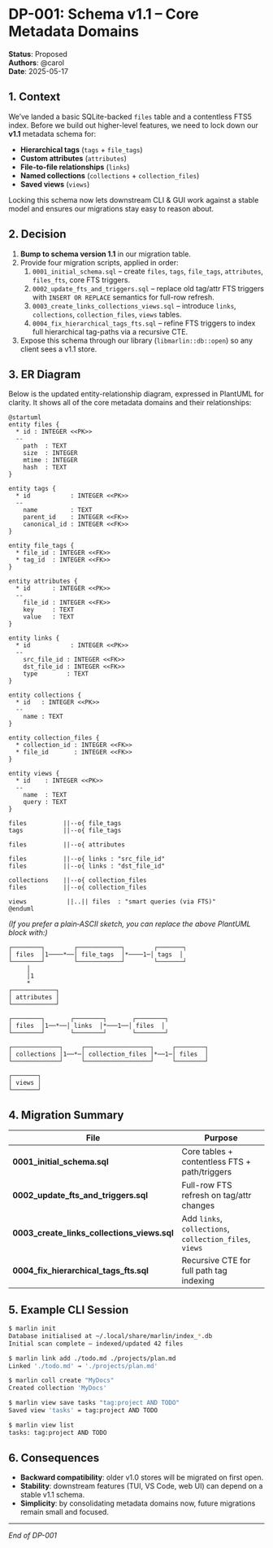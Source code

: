 # DP-001: Schema v1.1 – Core Metadata Domains

**Status**: Proposed  
**Authors**: @carol  
**Date**: 2025-05-17

## 1. Context

We’ve landed a basic SQLite-backed `files` table and a contentless FTS5 index. Before we build out higher-level features, we need to lock down our **v1.1** metadata schema for:

- **Hierarchical tags** (`tags` + `file_tags`)
- **Custom attributes** (`attributes`)
- **File-to-file relationships** (`links`)
- **Named collections** (`collections` + `collection_files`)
- **Saved views** (`views`)

Locking this schema now lets downstream CLI & GUI work against a stable model and ensures our migrations stay easy to reason about.

## 2. Decision

1. **Bump to schema version 1.1** in our migration table.
2. Provide four migration scripts, applied in order:
   1. `0001_initial_schema.sql`   – create `files`, `tags`, `file_tags`, `attributes`, `files_fts`, core FTS triggers.
   2. `0002_update_fts_and_triggers.sql`  – replace old tag/attr FTS triggers with `INSERT OR REPLACE` semantics for full-row refresh.
   3. `0003_create_links_collections_views.sql`  – introduce `links`, `collections`, `collection_files`, `views` tables.
   4. `0004_fix_hierarchical_tags_fts.sql`  – refine FTS triggers to index full hierarchical tag-paths via a recursive CTE.
3. Expose this schema through our library (`libmarlin::db::open`) so any client sees a v1.1 store.

## 3. ER Diagram

Below is the updated entity-relationship diagram, expressed in PlantUML for clarity. It shows all of the core metadata domains and their relationships:

```plantuml
@startuml
entity files {
  * id : INTEGER <<PK>>
  --
    path  : TEXT
    size  : INTEGER
    mtime : INTEGER
    hash  : TEXT
}

entity tags {
  * id           : INTEGER <<PK>>
  --
    name         : TEXT
    parent_id    : INTEGER <<FK>>
    canonical_id : INTEGER <<FK>>
}

entity file_tags {
  * file_id : INTEGER <<FK>>
  * tag_id  : INTEGER <<FK>>
}

entity attributes {
  * id      : INTEGER <<PK>>
  --
    file_id : INTEGER <<FK>>
    key     : TEXT
    value   : TEXT
}

entity links {
  * id           : INTEGER <<PK>>
  --
    src_file_id : INTEGER <<FK>>
    dst_file_id : INTEGER <<FK>>
    type        : TEXT
}

entity collections {
  * id   : INTEGER <<PK>>
  --
    name : TEXT
}

entity collection_files {
  * collection_id : INTEGER <<FK>>
  * file_id       : INTEGER <<FK>>
}

entity views {
  * id    : INTEGER <<PK>>
  --
    name  : TEXT
    query : TEXT
}

files          ||--o{ file_tags
tags           ||--o{ file_tags

files          ||--o{ attributes

files          ||--o{ links : "src_file_id"
files          ||--o{ links : "dst_file_id"

collections    ||--o{ collection_files
files          ||--o{ collection_files

views           ||..|| files  : "smart queries (via FTS)"
@enduml
````

*(If you prefer a plain‐ASCII sketch, you can replace the above PlantUML block with:)*

```ascii
┌────────┐        ┌────────────┐        ┌───────┐
│ files  │1────*──│ file_tags  │*────1─│ tags  │
└────────┘        └────────────┘        └───────┘
     │                                    
     │1                                   
     *                                    
┌────────────┐                           
│ attributes │                           
└────────────┘                           

┌────────┐       ┌────────┐       ┌────────┐
│ files  │1──*──│ links  │*───1──│ files  │
└────────┘       └────────┘       └────────┘

┌─────────────┐     ┌──────────────────┐     ┌────────┐
│ collections │1──*─│ collection_files │*──1─│ files  │
└─────────────┘     └──────────────────┘     └────────┘

┌───────┐
│ views │
└───────┘
```

## 4. Migration Summary

| File                                            | Purpose                                                 |
| ----------------------------------------------- | ------------------------------------------------------- |
| **0001\_initial\_schema.sql**                   | Core tables + contentless FTS + path/triggers           |
| **0002\_update\_fts\_and\_triggers.sql**        | Full-row FTS refresh on tag/attr changes                |
| **0003\_create\_links\_collections\_views.sql** | Add `links`, `collections`, `collection_files`, `views` |
| **0004\_fix\_hierarchical\_tags\_fts.sql**      | Recursive CTE for full path tag indexing                |

## 5. Example CLI Session

```bash
$ marlin init
Database initialised at ~/.local/share/marlin/index_*.db
Initial scan complete – indexed/updated 42 files

$ marlin link add ./todo.md ./projects/plan.md
Linked './todo.md' → './projects/plan.md'

$ marlin coll create "MyDocs"
Created collection 'MyDocs'

$ marlin view save tasks "tag:project AND TODO"
Saved view 'tasks' = tag:project AND TODO

$ marlin view list
tasks: tag:project AND TODO
```

## 6. Consequences

* **Backward compatibility**: older v1.0 stores will be migrated on first open.
* **Stability**: downstream features (TUI, VS Code, web UI) can depend on a stable v1.1 schema.
* **Simplicity**: by consolidating metadata domains now, future migrations remain small and focused.

---

*End of DP-001*